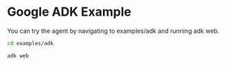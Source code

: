 # Google ADK Example

You can try the agent by navigating to examples/adk and running adk web.

```bash
cd examples/adk

adk web
```